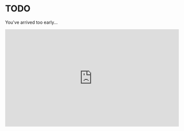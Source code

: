 TODO
====

You've arrived too early...

<iframe width="560" height="315" src="https://www.youtube.com/embed/ERttLvvxKoc?start=15" frameborder="0" allow="autoplay; encrypted-media" allowfullscreen></iframe>
